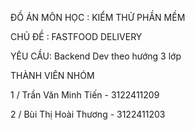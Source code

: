 ĐỒ ÁN MÔN HỌC : KIỂM THỬ PHẦN MỀM

CHỦ ĐỀ : FASTFOOD DELIVERY

YÊU CẦU: Backend Dev theo hướng 3 lớp

THÀNH VIÊN NHÓM

1 / Trần Văn Minh Tiến - 3122411209

2 / Bùi Thị Hoài Thương - 3122411203
